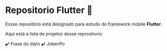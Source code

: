 # Repositorio Flutter 📱

Essse repositório está designado para estudo do framework mobile __Flutter__.

Aqui está a lista de projetos desse reprositorio:

:heavy_check_mark: Frase do dia\n
:heavy_check_mark: JokenPo
